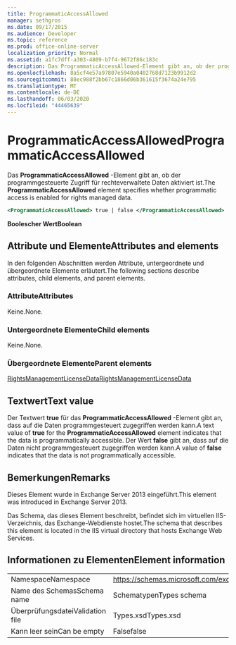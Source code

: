 ```yaml
---
title: ProgrammaticAccessAllowed
manager: sethgros
ms.date: 09/17/2015
ms.audience: Developer
ms.topic: reference
ms.prod: office-online-server
localization_priority: Normal
ms.assetid: a1fc7dff-a303-4809-b7f4-9672f86c183c
description: Das ProgrammaticAccessAllowed-Element gibt an, ob der programmgesteuerte Zugriff für rechteverwaltete Daten aktiviert ist.
ms.openlocfilehash: 8a5cf4e57a97807e5940a0402768d7123b9912d2
ms.sourcegitcommit: 88ec988f2bb67c1866d06b361615f3674a24e795
ms.translationtype: MT
ms.contentlocale: de-DE
ms.lasthandoff: 06/03/2020
ms.locfileid: "44465639"
---
```

# <a name="programmaticaccessallowed"></a><span data-ttu-id="b52a1-103">ProgrammaticAccessAllowed</span><span class="sxs-lookup"><span data-stu-id="b52a1-103">ProgrammaticAccessAllowed</span></span>

<span data-ttu-id="b52a1-104">Das **ProgrammaticAccessAllowed** -Element gibt an, ob der programmgesteuerte Zugriff für rechteverwaltete Daten aktiviert ist.</span><span class="sxs-lookup"><span data-stu-id="b52a1-104">The **ProgrammaticAccessAllowed** element specifies whether programmatic access is enabled for rights managed data.</span></span> 
  
```XML
<ProgrammaticAccessAllowed> true | false </ProgrammaticAccessAllowed>
```

 <span data-ttu-id="b52a1-105">**Boolescher Wert**</span><span class="sxs-lookup"><span data-stu-id="b52a1-105">**Boolean**</span></span>
## <a name="attributes-and-elements"></a><span data-ttu-id="b52a1-106">Attribute und Elemente</span><span class="sxs-lookup"><span data-stu-id="b52a1-106">Attributes and elements</span></span>

<span data-ttu-id="b52a1-107">In den folgenden Abschnitten werden Attribute, untergeordnete und übergeordnete Elemente erläutert.</span><span class="sxs-lookup"><span data-stu-id="b52a1-107">The following sections describe attributes, child elements, and parent elements.</span></span>
  
### <a name="attributes"></a><span data-ttu-id="b52a1-108">Attribute</span><span class="sxs-lookup"><span data-stu-id="b52a1-108">Attributes</span></span>

<span data-ttu-id="b52a1-109">Keine.</span><span class="sxs-lookup"><span data-stu-id="b52a1-109">None.</span></span>
  
### <a name="child-elements"></a><span data-ttu-id="b52a1-110">Untergeordnete Elemente</span><span class="sxs-lookup"><span data-stu-id="b52a1-110">Child elements</span></span>

<span data-ttu-id="b52a1-111">Keine.</span><span class="sxs-lookup"><span data-stu-id="b52a1-111">None.</span></span>
  
### <a name="parent-elements"></a><span data-ttu-id="b52a1-112">Übergeordnete Elemente</span><span class="sxs-lookup"><span data-stu-id="b52a1-112">Parent elements</span></span>

[<span data-ttu-id="b52a1-113">RightsManagementLicenseData</span><span class="sxs-lookup"><span data-stu-id="b52a1-113">RightsManagementLicenseData</span></span>](rightsmanagementlicensedata.md)
  
## <a name="text-value"></a><span data-ttu-id="b52a1-114">Textwert</span><span class="sxs-lookup"><span data-stu-id="b52a1-114">Text value</span></span>

<span data-ttu-id="b52a1-115">Der Textwert **true** für das **ProgrammaticAccessAllowed** -Element gibt an, dass auf die Daten programmgesteuert zugegriffen werden kann.</span><span class="sxs-lookup"><span data-stu-id="b52a1-115">A text value of **true** for the **ProgrammaticAccessAllowed** element indicates that the data is programmatically accessible.</span></span> <span data-ttu-id="b52a1-116">Der Wert **false** gibt an, dass auf die Daten nicht programmgesteuert zugegriffen werden kann.</span><span class="sxs-lookup"><span data-stu-id="b52a1-116">A value of **false** indicates that the data is not programmatically accessible.</span></span> 
  
## <a name="remarks"></a><span data-ttu-id="b52a1-117">Bemerkungen</span><span class="sxs-lookup"><span data-stu-id="b52a1-117">Remarks</span></span>

<span data-ttu-id="b52a1-118">Dieses Element wurde in Exchange Server 2013 eingeführt.</span><span class="sxs-lookup"><span data-stu-id="b52a1-118">This element was introduced in Exchange Server 2013.</span></span>
  
<span data-ttu-id="b52a1-119">Das Schema, das dieses Element beschreibt, befindet sich im virtuellen IIS-Verzeichnis, das Exchange-Webdienste hostet.</span><span class="sxs-lookup"><span data-stu-id="b52a1-119">The schema that describes this element is located in the IIS virtual directory that hosts Exchange Web Services.</span></span>
  
## <a name="element-information"></a><span data-ttu-id="b52a1-120">Informationen zu Elementen</span><span class="sxs-lookup"><span data-stu-id="b52a1-120">Element information</span></span>

|||
|:-----|:-----|
|<span data-ttu-id="b52a1-121">Namespace</span><span class="sxs-lookup"><span data-stu-id="b52a1-121">Namespace</span></span>  <br/> |https://schemas.microsoft.com/exchange/services/2006/types  <br/> |
|<span data-ttu-id="b52a1-122">Name des Schemas</span><span class="sxs-lookup"><span data-stu-id="b52a1-122">Schema name</span></span>  <br/> |<span data-ttu-id="b52a1-123">Schematypen</span><span class="sxs-lookup"><span data-stu-id="b52a1-123">Types schema</span></span>  <br/> |
|<span data-ttu-id="b52a1-124">Überprüfungsdatei</span><span class="sxs-lookup"><span data-stu-id="b52a1-124">Validation file</span></span>  <br/> |<span data-ttu-id="b52a1-125">Types.xsd</span><span class="sxs-lookup"><span data-stu-id="b52a1-125">Types.xsd</span></span>  <br/> |
|<span data-ttu-id="b52a1-126">Kann leer sein</span><span class="sxs-lookup"><span data-stu-id="b52a1-126">Can be empty</span></span>  <br/> |<span data-ttu-id="b52a1-127">False</span><span class="sxs-lookup"><span data-stu-id="b52a1-127">false</span></span>  <br/> |
   

